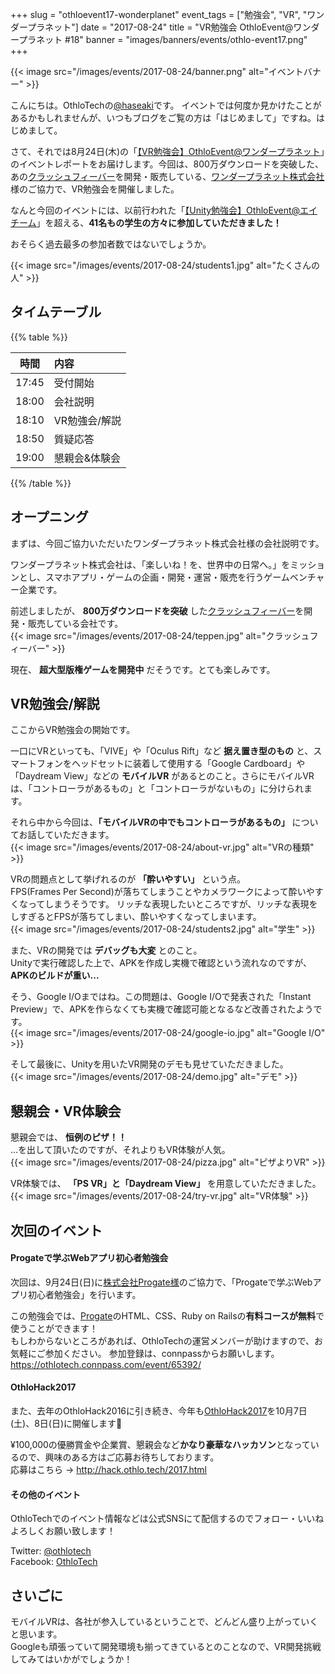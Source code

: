 +++
slug = "othloevent17-wonderplanet"
event_tags = ["勉強会", "VR", "ワンダープラネット"]
date = "2017-08-24"
title = "VR勉強会 OthloEvent@ワンダープラネット #18"
banner = "images/banners/events/othlo-event17.png"
+++

{{< image src="/images/events/2017-08-24/banner.png" alt="イベントバナー" >}}

こんにちは。OthloTechの[@haseaki](https://twitter.com/haseaki0503)です。
イベントでは何度か見かけたことがあるかもしれませんが、いつもブログをご覧の方は「はじめまして」ですね。はじめまして。

さて、それでは8月24日(木)の「[【VR勉強会】OthloEvent@ワンダープラネット](https://othlotech.connpass.com/event/63223/)」のイベントレポートをお届けします。今回は、800万ダウンロードを突破した、あの[クラッシュフィーバー](http://crashfever.com/)を開発・販売している、[ワンダープラネット株式会社](http://wonderpla.net/)様のご協力で、VR勉強会を開催しました。  

なんと今回のイベントには、以前行われた「[【Unity勉強会】OthloEvent@エイチーム](https://othlotech.connpass.com/event/57811/)」を超える、**41名もの学生の方々に参加していただきました！**  

おそらく過去最多の参加者数ではないでしょうか。  

{{< image src="/images/events/2017-08-24/students1.jpg" alt="たくさんの人" >}}

## タイムテーブル

{{% table %}}

|時間|内容|
|:-----:|:-----|
|17:45|受付開始|
|18:00|会社説明|
|18:10|VR勉強会/解説|
|18:50|質疑応答|
|19:00|懇親会&体験会|

{{% /table %}}


## オープニング

まずは、今回ご協力いただいたワンダープラネット株式会社様の会社説明です。  

ワンダープラネット株式会社は、「楽しいね！を、世界中の日常へ。」をミッションとし、スマホアプリ・ゲームの企画・開発・運営・販売を行うゲームベンチャー企業です。

前述しましたが、 **800万ダウンロードを突破** した[クラッシュフィーバー](http://crashfever.com/)を開発・販売している会社です。  
{{< image src="/images/events/2017-08-24/teppen.jpg" alt="クラッシュフィーバー" >}}

現在、 **超大型版権ゲームを開発中** だそうです。とても楽しみです。

## VR勉強会/解説
ここからVR勉強会の開始です。  

一口にVRといっても、「VIVE」や「Oculus Rift」など **据え置き型のもの** と、スマートフォンをヘッドセットに装着して使用する「Google Cardboard」や「Daydream View」などの **モバイルVR** があるとのこと。さらにモバイルVRは、「コントローラがあるもの」と「コントローラがないもの」に分けられます。

それら中から今回は、**「モバイルVRの中でもコントローラがあるもの」** についてお話していただきます。  
{{< image src="/images/events/2017-08-24/about-vr.jpg" alt="VRの種類" >}}

VRの問題点として挙げれるのが **「酔いやすい」** という点。  
FPS(Frames Per Second)が落ちてしまうことやカメラワークによって酔いやすくなってしまうそうです。
リッチな表現したいところですが、リッチな表現をしすぎるとFPSが落ちてしまい、酔いやすくなってしまいます。  
{{< image src="/images/events/2017-08-24/students2.jpg" alt="学生" >}}

また、VRの開発では **デバッグも大変** とのこと。  
Unityで実行確認した上で、APKを作成し実機で確認という流れなのですが、**APKのビルドが重い...**  

そう、Google I/Oまではね。この問題は、Google I/Oで発表された「Instant Preview」で、APKを作らなくても実機で確認可能となるなど改善されたようです。  
{{< image src="/images/events/2017-08-24/google-io.jpg" alt="Google I/O" >}}

そして最後に、Unityを用いたVR開発のデモも見せていただきました。  
{{< image src="/images/events/2017-08-24/demo.jpg" alt="デモ" >}}

## 懇親会・VR体験会

懇親会では、 **恒例のピザ！！**  
...を出して頂いたのですが、それよりもVR体験が人気。  
{{< image src="/images/events/2017-08-24/pizza.jpg" alt="ピザよりVR" >}}

VR体験では、 **「PS VR」と「Daydream View」** を用意していただきました。  
{{< image src="/images/events/2017-08-24/try-vr.jpg" alt="VR体験" >}}

## 次回のイベント
#### Progateで学ぶWebアプリ初心者勉強会
次回は、9月24日(日)に[株式会社Progate様](https://prog-8.com/about)のご協力で、「Progateで学ぶWebアプリ初心者勉強会」を行います。  

この勉強会では、[Progate](https://prog-8.com/)のHTML、CSS、Ruby on Railsの**有料コースが無料**で使うことができます！  
もしわからないところがあれば、OthloTechの運営メンバーが助けますので、お気軽にご参加ください。
参加登録は、connpassからお願いします。  
https://othlotech.connpass.com/event/65392/


#### OthloHack2017
また、去年のOthloHack2016に引き続き、今年も[OthloHack2017](http://hack.othlo.tech/2017.html)を10月7日(土)、8日(日)に開催します🎉  

¥100,000の優勝賞金や企業賞、懇親会など**かなり豪華なハッカソン**となっているので、興味のある方はご応募お待ちしております。  
応募はこちら → http://hack.othlo.tech/2017.html

#### その他のイベント
OthloTechでのイベント情報などは公式SNSにて配信するのでフォロー・いいねよろしくお願い致します！

Twitter: [@othlotech](https://twitter.com/othlotech)  
Facebook: [OthloTech](https://www.facebook.com/othlotech)

## さいごに
モバイルVRは、各社が参入しているということで、どんどん盛り上がっていくと思います。  
Googleも頑張っていて開発環境も揃ってきているとのことなので、VR開発挑戦してみてはいかがでしょうか！
